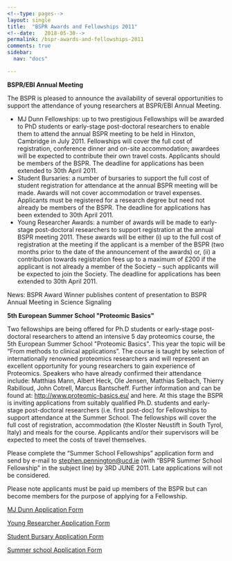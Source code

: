```yaml
---
<!--type: pages-->
layout: single
title:  "BSPR Awards and Fellowships 2011"
<!--date:   2018-05-30-->
permalink: /bspr-awards-and-fellowships-2011
comments: true
sidebar:
  nav: "docs"

---
```



**BSPR/EBI Annual Meeting**

The BSPR is pleased to announce the availability of several opportunities to support the attendance of young researchers at BSPR/EBI Annual Meeting.



- MJ Dunn Fellowships: up to two prestigious Fellowships will be awarded to PhD students or early-stage post-doctoral researchers to enable them to attend the annual BSPR meeting to be held in Hinxton, Cambridge in July 2011. Fellowships will cover the full cost of registration, conference dinner and on-site accommodation; awardees will be expected to contribute their own travel costs. Applicants should be members of the BSPR.   The deadline for applications has been extended to 30th April 2011.
- Student Bursaries:  a number of bursaries to support the full cost of student registration for attendance at the annual BSPR meeting will be made. Awards will not cover accommodation or travel expenses. Applicants must be registered for a research degree but need not already be members of the BSPR.  The deadline for applications has been extended to 30th April 2011.
- Young Researcher Awards: a number of awards will be made to early-stage post-doctoral researchers to support registration at the annual BSPR meeting 2011. These awards will be either (i) up to the full cost of registration at the meeting if the applicant is a member of the BSPR (two months prior to the date of the announcement of the awards) or, (ii) a contribution towards registration fees up to a maximum of £200 if the applicant is not already a member of the Society – such applicants will be expected to join the Society.  The deadline for applications has been extended to 30th April 2011.

News: BSPR Award Winner publishes content of presentation to BSPR Annual Meeting in Science Signaling

**5th European Summer School "Proteomic Basics"**

Two fellowships are being offered for Ph.D students or early-stage post-doctoral researchers to attend an intensive 5 day proteomics course, the 5th European Summer School "Proteomic Basics". This year the topic will be “From methods to clinical applications”. The course is taught by selection of internationally renowned proteomics researchers and will represent an excellent opportunity for young researchers to gain experience of Proteomics. Speakers who have already confirmed their attendance include: Matthias Mann, Albert Heck, Ole Jensen, Matthias Selbach, Thierry Rabilloud, John Cotrell, Marcus Bantscheff. Further information and can be found at: http://www.proteomic-basics.eu/ and here. At this stage the BSPR is inviting applications from suitably qualified Ph.D. students and early-stage post-doctoral researchers (i.e. first post-doc) for Fellowships to support attendance at the Summer School. The fellowships will cover the full cost of registration, accommodation (the Kloster Neustift in South Tyrol, Italy) and meals for the course. Applicants and/or their supervisors will be expected to meet the costs of travel themselves.

Please complete the “Summer School Fellowships” application form and send by e-mail to stephen.pennington@ucd.ie (with “BSPR Summer School Fellowship” in the subject line) by 3RD JUNE 2011. Late applications will not be considered.

Please note applicants must be paid up members of the BSPR but can become members for the purpose of applying for a Fellowship.


[MJ Dunn Application Form]({{site.baseurl}}/assets/files/bspr-awards-and-fellowships-2011.pdf)

[Young Researcher Application Form]({{site.baseurl}}/assets/files/BSPR_Young_Researcher_Award_Application_Form_2011.doc)

[Student Bursary Application Form]({{site.baseurl}}/assets/files/BSPR_Student_Bursary_Application_Form_2011.doc)

[Summer school Application Form]({{site.baseurl}}/assets/files/MJ_Dunn_Fellowships_Application_Form_2011.doc)




